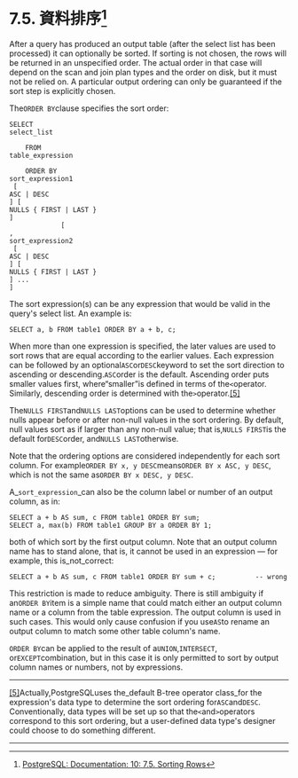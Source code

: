 # 7.5. 資料排序[^1]

After a query has produced an output table \(after the select list has been processed\) it can optionally be sorted. If sorting is not chosen, the rows will be returned in an unspecified order. The actual order in that case will depend on the scan and join plan types and the order on disk, but it must not be relied on. A particular output ordering can only be guaranteed if the sort step is explicitly chosen.

The`ORDER BY`clause specifies the sort order:

```
SELECT 
select_list

    FROM 
table_expression

    ORDER BY 
sort_expression1
 [
ASC | DESC
] [
NULLS { FIRST | LAST }
]
             [
, 
sort_expression2
 [
ASC | DESC
] [
NULLS { FIRST | LAST }
] ...
]

```

The sort expression\(s\) can be any expression that would be valid in the query's select list. An example is:

```
SELECT a, b FROM table1 ORDER BY a + b, c;

```

When more than one expression is specified, the later values are used to sort rows that are equal according to the earlier values. Each expression can be followed by an optional`ASC`or`DESC`keyword to set the sort direction to ascending or descending.`ASC`order is the default. Ascending order puts smaller values first, where“smaller”is defined in terms of the`<`operator. Similarly, descending order is determined with the`>`operator.[\[5\]](https://www.postgresql.org/docs/10/static/queries-order.html#ftn.idm46249858218224)

The`NULLS FIRST`and`NULLS LAST`options can be used to determine whether nulls appear before or after non-null values in the sort ordering. By default, null values sort as if larger than any non-null value; that is,`NULLS FIRST`is the default for`DESC`order, and`NULLS LAST`otherwise.

Note that the ordering options are considered independently for each sort column. For example`ORDER BY x, y DESC`means`ORDER BY x ASC, y DESC`, which is not the same as`ORDER BY x DESC, y DESC`.

A_`sort_expression`_can also be the column label or number of an output column, as in:

```
SELECT a + b AS sum, c FROM table1 ORDER BY sum;
SELECT a, max(b) FROM table1 GROUP BY a ORDER BY 1;

```

both of which sort by the first output column. Note that an output column name has to stand alone, that is, it cannot be used in an expression — for example, this is_not_correct:

```
SELECT a + b AS sum, c FROM table1 ORDER BY sum + c;          -- wrong

```

This restriction is made to reduce ambiguity. There is still ambiguity if an`ORDER BY`item is a simple name that could match either an output column name or a column from the table expression. The output column is used in such cases. This would only cause confusion if you use`AS`to rename an output column to match some other table column's name.

`ORDER BY`can be applied to the result of a`UNION`,`INTERSECT`, or`EXCEPT`combination, but in this case it is only permitted to sort by output column names or numbers, not by expressions.

  


---

[\[5\]](https://www.postgresql.org/docs/10/static/queries-order.html#idm46249858218224)Actually,PostgreSQLuses the_default B-tree operator class_for the expression's data type to determine the sort ordering for`ASC`and`DESC`. Conventionally, data types will be set up so that the`<`and`>`operators correspond to this sort ordering, but a user-defined data type's designer could choose to do something different.

---



[^1]: [PostgreSQL: Documentation: 10: 7.5. Sorting Rows](https://www.postgresql.org/docs/10/static/queries-order.html)

